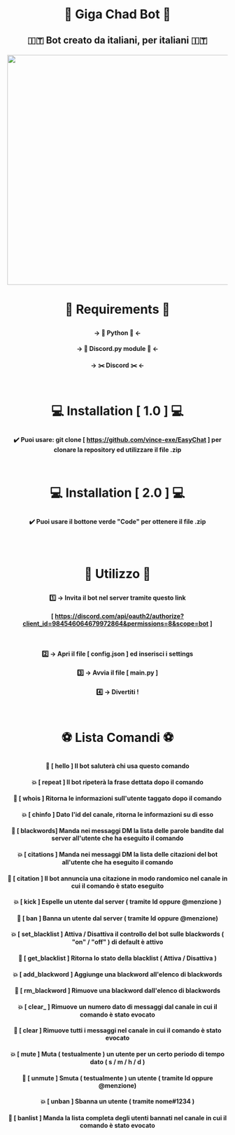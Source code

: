 # <p align="center">🥵 Giga Chad Bot 🥵</p>

## <p align="center"> 🇮🇹 Bot creato da italiani, per italiani 🇮🇹 </p>

<img src="https://i.ytimg.com/vi/Ux5cQbO_ybw/maxresdefault.jpg" width="1800px" height="525px">

# <p align="center">🐸 Requirements 🐸</p>
#### <p align="center">-> 🐍 Python 🐍 <- </p>
#### <p align="center">-> 🤖 Discord.py  module 🤖 <- </p>
#### <p align="center">-> ✂️ Discord ✂️ <- </p><br>
  
# <p align="center">💻 Installation [ 1.0 ] 💻</p>
#### <p align="center">✔️ Puoi usare: git clone [ https://github.com/vince-exe/EasyChat ] per clonare la repository ed utilizzare il file .zip</p><br>
 
# <p align="center">💻 Installation [ 2.0 ] 💻</p>
#### <p align="center">✔️ Puoi usare il bottone verde "Code" per ottenere il file .zip</p><br><br>

# <p align="center">🚀 Utilizzo 🚀</p>
#### <p align="center">1️⃣ -> Invita il bot nel server tramite questo link</p>
#### <p align="center"> [ https://discord.com/api/oauth2/authorize?client_id=984546064679972864&permissions=8&scope=bot ]</p><br>
#### <p align="center">2️⃣ -> Apri il file [ config.json ] ed inserisci i settings</p>
#### <p align="center">3️⃣ -> Avvia il file [ main.py ]</p>
#### <p align="center">4️⃣ -> Divertiti !</p><br>

# <p align="center">⚽ Lista Comandi ⚽</p>
#### <p align="center"> 💢 [ hello ] Il bot saluterà chi usa questo comando</p>
#### <p align="center"> 💥 [ repeat ] Il bot ripeterà la frase dettata dopo il comando</p>
#### <p align="center"> 💢 [ whois ] Ritorna le informazioni sull'utente taggato dopo il comando</p>
#### <p align="center"> 💥 [ chinfo ] Dato l'id del canale, ritorna le informazioni su di esso</p>
#### <p align="center"> 💢 [ blackwords] Manda nei messaggi DM la lista delle parole bandite dal server all'utente che ha eseguito il comando</p>
#### <p align="center"> 💥 [ citations ] Manda nei messaggi DM la lista delle citazioni del bot all'utente che ha eseguito il comando</p>
#### <p align="center"> 💢 [ citation ] Il bot annuncia una citazione in modo randomico nel canale in cui il comando è stato eseguito</p>
#### <p align="center"> 💥 [ kick ] Espelle un utente dal server ( tramite Id oppure @menzione )</p>
#### <p align="center"> 💢 [ ban ] Banna un utente dal server ( tramite Id oppure @menzione) </p>
#### <p align="center"> 💥 [ set_blacklist ] Attiva / Disattiva il controllo del bot sulle blackwords ( "on" / "off" ) di default è attivo</p>
#### <p align="center"> 💢 [ get_blacklist ] Ritorna lo stato della blacklist ( Attiva / Disattiva )</p>
#### <p align="center"> 💥 [ add_blackword ] Aggiunge una blackword all'elenco di blackwords</p>
#### <p align="center"> 💢 [ rm_blackword ] Rimuove una blackword dall'elenco di blackwords</p>
#### <p align="center"> 💥 [ clear_ ] Rimuove un numero dato di messaggi dal canale in cui il comando è stato evocato</p>
#### <p align="center"> 💢 [ clear ] Rimuove tutti i messaggi nel canale in cui il comando è stato evocato</p>
#### <p align="center"> 💥 [ mute ] Muta ( testualmente ) un utente per un certo periodo di tempo dato ( s / m / h / d )</p>
#### <p align="center"> 💢 [ unmute ] Smuta ( testualmente ) un utente ( tramite Id oppure @menzione) </p>
#### <p align="center"> 💥 [ unban ] Sbanna un utente ( tramite nome#1234 )</p>
#### <p align="center"> 💢 [ banlist ] Manda la lista completa degli utenti bannati nel canale in cui il comando è stato evocato</p>
